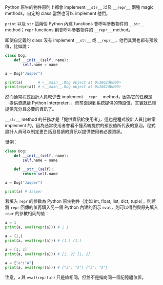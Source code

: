 Python 原生的物件原則上都會 implement `__str__` 以及 `__repr__` 兩種 magic methods，自定的 class 當然也可以 implement 他們。

`print` 以及 `str` 這兩個 Python 內建 functions 會呼叫參數物件的 `__str__` method；`repr` functions 則會呼叫參數物件的 `__repr__` method。

即使自定義的 class 沒有 implement `__str__` 或 `__repr__`，他們其實也都有預設值，比如說：

```Python
class Dog:
	def __init__(self, name):
		self.name = name

a = Dog("Jasper")

print(a)       # <__main__.Dog object at 0x1062dbd00>
print(repr(a)) # <__main__.Dog object at 0x1062dbd00>
```

然而通常程式設計人員較少去 implement `__repr__` method，因為它的任務是「提供資訊給 Python Interpreter」，而前面說到系統提供的預設值，其實就已經提供充分且必要的資訊了。

`__str__` method 的任務才是「提供資訊給使用者」，這也是程式設計人員比較常 implement 的，因為通常使用者會看不懂系統提供的預設值所代表的意涵，程式設計人員可以制定更白話且易讀的資訊以提供使用者必要資訊。

舉例：

```Python
class Dog:
	def __init__(self, name):
		self.name = name

	def __str__(self):
		return self.name

a = Dog("Jasper")

print(a) # Jasper
```

若填入 `repr` 的參數為 Python 原生物件（比如 int, float, list, dict, tuple），則若將 `repr` 回傳的值再填入另一個 Python 內建的函示 `eval`，則可以得到與原先填入 `repr` 的參數相同的值：

```Python
a = 1
print(a, eval(repr(a))) # 1 1

a = (1,)
print(a, eval(repr(a))) # (1,) (1,)

a = [1, 2]
print(a, eval(repr(a))) # [1, 2] [1, 2]

a = {"a":"A"}
print(a, eval(repr(a))) # {"a": "A"} {"a": "A"}
```

注意，`a` 與 `eval(repr(a))` 只是值相同，但並不是指向同一個記憶體位置。
